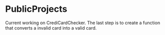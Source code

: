 # PublicProjects

Current working on CrediCardChecker.
The last step is to create a function that converts a invalid card into a valid card.
